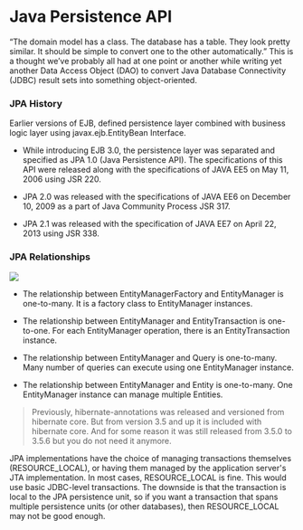 # Java Persistence API <a name="jpa"></a>

“The domain model has a class. The database has a table. They look pretty similar. It should be simple to convert one to the other automatically.” This is a thought we’ve probably all had at one point or another while writing yet another Data Access Object (DAO) to convert Java Database Connectivity (JDBC) result sets into something object-oriented.

### JPA History

Earlier versions of EJB, defined persistence layer combined with business logic layer using javax.ejb.EntityBean Interface.

- While introducing EJB 3.0, the persistence layer was separated and specified as JPA 1.0 (Java Persistence API). The specifications of this API were released along with the specifications of JAVA EE5 on May 11, 2006 using JSR 220.

- JPA 2.0 was released with the specifications of JAVA EE6 on December 10, 2009 as a part of Java Community Process JSR 317.

- JPA 2.1 was released with the specification of JAVA EE7 on April 22, 2013 using JSR 338.

### JPA Relationships
![](/deependhamecha/java/master/jpa/images/jpa_class_relationships.png?raw=true)
- The relationship between EntityManagerFactory and EntityManager is one-to-many. It is a factory class to EntityManager instances.

- The relationship between EntityManager and EntityTransaction is one-to-one. For each EntityManager operation, there is an EntityTransaction instance.

- The relationship between EntityManager and Query is one-to-many. Many number of queries can execute using one EntityManager instance.

- The relationship between EntityManager and Entity is one-to-many. One EntityManager instance can manage multiple Entities.

> Previously, hibernate-annotations was released and versioned from hibernate core. But from version 3.5 and up it is included with hibernate core. And for some reason it was still released from 3.5.0 to 3.5.6 but you do not need it anymore.

<persistence-unit transaction-type="RESOURCE_LOCAL">
<persistence-unit transaction-type="JTA">

JPA implementations have the choice of managing transactions themselves (RESOURCE_LOCAL), or having them managed by the application server's JTA implementation. In most cases, RESOURCE_LOCAL is fine. This would use basic JDBC-level transactions. The downside is that the transaction is local to the JPA persistence unit, so if you want a transaction that spans multiple persistence units (or other databases), then RESOURCE_LOCAL may not be good enough.